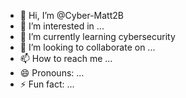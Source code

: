 - 👋 Hi, I’m @Cyber-Matt2B
- 👀 I’m interested in ...
- 🌱 I’m currently learning cybersecurity
- 💞️ I’m looking to collaborate on ...
- 📫 How to reach me ...
- 😄 Pronouns: ...
- ⚡ Fun fact: ...

<!---
VIT-Matt/VIT-Matt is a ✨ special ✨ repository because its `README.md` (this file) appears on your GitHub profile.
You can click the Preview link to take a look at your changes.
--->

